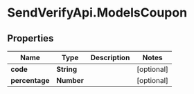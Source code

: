 # SendVerifyApi.ModelsCoupon

## Properties
Name | Type | Description | Notes
------------ | ------------- | ------------- | -------------
**code** | **String** |  | [optional] 
**percentage** | **Number** |  | [optional] 


